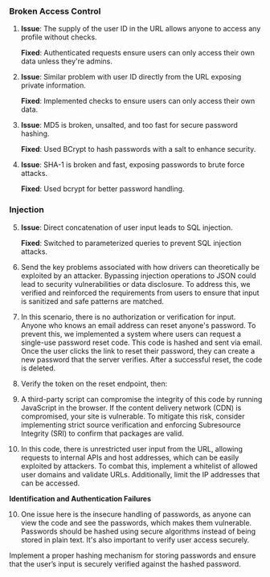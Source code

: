 ### **Broken Access Control**
 
1. **Issue**: The supply of the user ID in the URL allows anyone to access any profile without checks.

   **Fixed**: Authenticated requests ensure users can only access their own data unless they're admins.

 
2. **Issue**: Similar problem with user ID directly from the URL exposing private information.

 
   **Fixed**: Implemented checks to ensure users can only access their own data.
 

3. **Issue**: MD5 is broken, unsalted, and too fast for secure password hashing.

   **Fixed**: Used BCrypt to hash passwords with a salt to enhance security.

4. **Issue**: SHA-1 is broken and fast, exposing passwords to brute force attacks.

   **Fixed**: Used bcrypt for better password handling.
  
### **Injection**
 
5. **Issue**: Direct concatenation of user input leads to SQL injection.

   **Fixed**: Switched to parameterized queries to prevent SQL injection attacks.



6. Send the key problems associated with how drivers can theoretically be exploited by an attacker. Bypassing injection operations to JSON could lead to security vulnerabilities or data disclosure. To address this, we verified and reinforced the requirements from users to ensure that input is sanitized and safe patterns are matched.

 
7. In this scenario, there is no authorization or verification for input. Anyone who knows an email address can reset anyone's password. To prevent this, we implemented a system where users can request a single-use password reset code. This code is hashed and sent via email. Once the user clicks the link to reset their password, they can create a new password that the server verifies. After a successful reset, the code is deleted.
 
2. Verify the token on the reset endpoint, then:

8. A third-party script can compromise the integrity of this code by running JavaScript in the browser. If the content delivery network (CDN) is compromised, your site is vulnerable. To mitigate this risk, consider implementing strict source verification and enforcing Subresource Integrity (SRI) to confirm that packages are valid.
 

9. In this code, there is unrestricted user input from the URL, allowing requests to internal APIs and host addresses, which can be easily exploited by attackers. To combat this, implement a whitelist of allowed user domains and validate URLs. Additionally, limit the IP addresses that can be accessed.
 

 
**Identification and Authentication Failures**
 
10. One issue here is the insecure handling of passwords, as anyone can view the code and see the passwords, which makes them vulnerable. Passwords should be hashed using secure algorithms instead of being stored in plain text. It's also important to verify user access securely.

Implement a proper hashing mechanism for storing passwords and ensure that the user’s input is securely verified against the hashed password.



